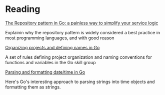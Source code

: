 
# Reading 

[The Repository pattern in Go: a painless way to simplify your service logic](https://threedots.tech/post/repository-pattern-in-go/)

Explainin why the repository pattern is widely considered a best practice in most  programming languages, and with good reason

[Organizing projects and defining names in Go](https://medium.com/inside-picpay/organizing-projects-and-defining-names-in-go-7f0eab45375d)

A set of rules defining project organization and naming conventions for functions and variables in the Go skill group

[Parsing and formatting date/time in Go](https://www.pauladamsmith.com/blog/2011/05/go_time.html)

Here's Go's interesting approach to parsing strings into time objects and formatting them as strings.
